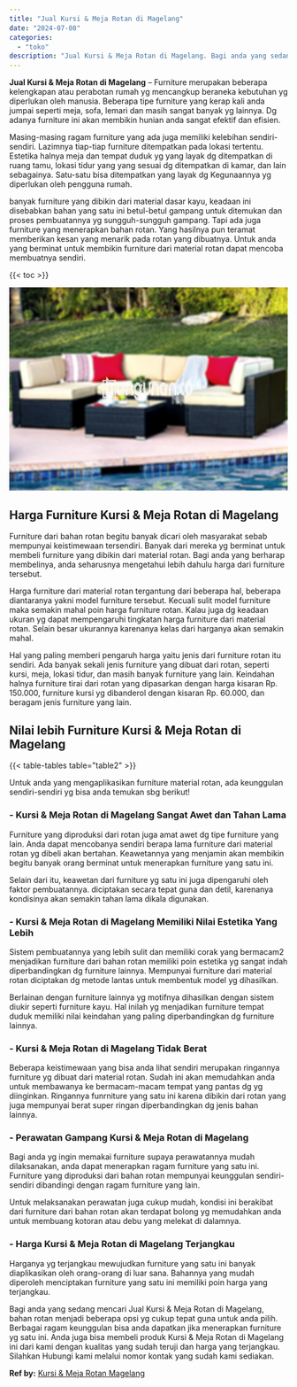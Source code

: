 ```yaml
---
title: "Jual Kursi & Meja Rotan di Magelang"
date: "2024-07-08"
categories: 
  - "toko"
description: "Jual Kursi & Meja Rotan di Magelang. Bagi anda yang sedang mencari Jual Kursi & Meja Rotan di Magelang, bahan rotan menjadi beberapa opsi yg cukup tepat guna..."
---
```


**Jual Kursi & Meja Rotan di Magelang** – Furniture merupakan beberapa kelengkapan atau perabotan rumah yg mencangkup beraneka kebutuhan yg diperlukan oleh manusia. Beberapa tipe furniture yang kerap kali anda jumpai seperti meja, sofa, lemari dan masih sangat banyak yg lainnya. Dg adanya furniture ini akan membikin hunian anda sangat efektif dan efisien.

Masing-masing ragam furniture yang ada juga memiliki kelebihan sendiri-sendiri. Lazimnya tiap-tiap furniture ditempatkan pada lokasi tertentu. Estetika halnya meja dan tempat duduk yg yang layak dg ditempatkan di ruang tamu, lokasi tidur yang yang sesuai dg ditempatkan di kamar, dan lain sebagainya. Satu-satu bisa ditempatkan yang layak dg Kegunaannya yg diperlukan oleh pengguna rumah.

banyak furniture yang dibikin dari material dasar kayu, keadaan ini disebabkan bahan yang satu ini betul-betul gampang untuk ditemukan dan proses pembuatannya yg sungguh-sungguh gampang. Tapi ada juga furniture yang menerapkan bahan rotan. Yang hasilnya pun teramat memberikan kesan yang menarik pada rotan yang dibuatnya. Untuk anda yang berminat untuk membikin furniture dari material rotan dapat mencoba membuatnya sendiri.

{{< toc >}}

![Jual Kursi & Meja Rotan di Magelang](/images/kursi-meja-rotan-murah30.png)

## Harga Furniture Kursi & Meja Rotan di Magelang

Furniture dari bahan rotan begitu banyak dicari oleh masyarakat sebab mempunyai keistimewaan tersendiri. Banyak dari mereka yg berminat untuk membeli furniture yang dibikin dari material rotan. Bagi anda yang berharap membelinya, anda seharusnya mengetahui lebih dahulu harga dari furniture tersebut.

Harga furniture dari material rotan tergantung dari beberapa hal, beberapa diantaranya yakni model furniture tersebut. Kecuali sulit model furniture maka semakin mahal poin harga furniture rotan. Kalau juga dg keadaan ukuran yg dapat mempengaruhi tingkatan harga furniture dari material rotan. Selain besar ukurannya karenanya kelas dari harganya akan semakin mahal.

Hal yang paling memberi pengaruh harga yaitu jenis dari furniture rotan itu sendiri. Ada banyak sekali jenis furniture yang dibuat dari rotan, seperti kursi, meja, lokasi tidur, dan masih banyak furniture yang lain. Keindahan halnya furniture tirai dari rotan yang dipasarkan dengan harga kisaran Rp. 150.000, furniture kursi yg dibanderol dengan kisaran Rp. 60.000, dan beragam jenis furniture yang lain.

## Nilai lebih Furniture Kursi & Meja Rotan di Magelang

{{< table-tables table="table2" >}}

Untuk anda yang mengaplikasikan furniture material rotan, ada keunggulan sendiri-sendiri yg bisa anda temukan sbg berikut!

### \- Kursi & Meja Rotan di Magelang Sangat Awet dan Tahan Lama

Furniture yang diproduksi dari rotan juga amat awet dg tipe furniture yang lain. Anda dapat mencobanya sendiri berapa lama furniture dari material rotan yg dibeli akan bertahan. Keawetannya yang menjamin akan membikin begitu banyak orang berminat untuk menerapkan furniture yang satu ini.

Selain dari itu, keawetan dari furniture yg satu ini juga dipengaruhi oleh faktor pembuatannya. diciptakan secara tepat guna dan detil, karenanya kondisinya akan semakin tahan lama dikala digunakan.

### \- Kursi & Meja Rotan di Magelang Memiliki Nilai Estetika Yang Lebih

Sistem pembuatannya yang lebih sulit dan memiliki corak yang bermacam2 menjadikan furniture dari bahan rotan memiliki poin estetika yg sangat indah diperbandingkan dg furniture lainnya. Mempunyai furniture dari material rotan diciptakan dg metode lantas untuk membentuk model yg dihasilkan.

Berlainan dengan furniture lainnya yg motifnya dihasilkan dengan sistem diukir seperti furniture kayu. Hal inilah yg menjadikan furniture tempat duduk memiliki nilai keindahan yang paling diperbandingkan dg furniture lainnya.

### \- Kursi & Meja Rotan di Magelang Tidak Berat

Beberapa keistimewaan yang bisa anda lihat sendiri merupakan ringannya furniture yg dibuat dari material rotan. Sudah ini akan memudahkan anda untuk membawanya ke bermacam-macam tempat yang pantas dg yg diinginkan. Ringannya funrniture yang satu ini karena dibikin dari rotan yang juga mempunyai berat super ringan diperbandingkan dg jenis bahan lainnya.

### \- Perawatan Gampang Kursi & Meja Rotan di Magelang

Bagi anda yg ingin memakai furniture supaya perawatannya mudah dilaksanakan, anda dapat menerapkan ragam furniture yang satu ini. Furniture yang diproduksi dari bahan rotan mempunyai keunggulan sendiri-sendiri dibandingi dengan ragam furniture yang lain.

Untuk melaksanakan perawatan juga cukup mudah, kondisi ini berakibat dari furniture dari bahan rotan akan terdapat bolong yg memudahkan anda untuk membuang kotoran atau debu yang melekat di dalamnya.

### \- Harga Kursi & Meja Rotan di Magelang Terjangkau

Harganya yg terjangkau mewujudkan furniture yang satu ini banyak diaplikasikan oleh orang-orang di luar sana. Bahannya yang mudah diperoleh menciptakan furniture yang satu ini memiliki poin harga yang terjangkau.

Bagi anda yang sedang mencari Jual Kursi & Meja Rotan di Magelang, bahan rotan menjadi beberapa opsi yg cukup tepat guna untuk anda pilih. Berbagai ragam keunggulan bisa anda dapatkan jika menerapkan furniture yg satu ini. Anda juga bisa membeli produk Kursi & Meja Rotan di Magelang ini dari kami dengan kualitas yang sudah teruji dan harga yang terjangkau. Silahkan Hubungi kami melalui nomor kontak yang sudah kami sediakan.

**Ref by:** [Kursi & Meja Rotan Magelang](https://id.wikipedia.org/wiki/Kursi)
